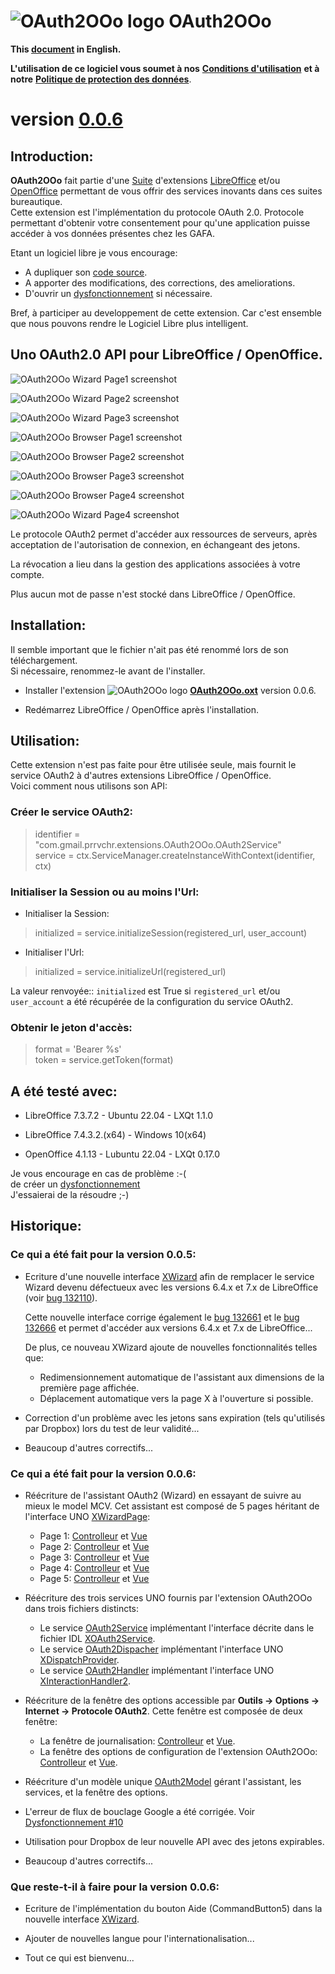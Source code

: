 # ![OAuth2OOo logo][1] OAuth2OOo

**This [document][2] in English.**

**L'utilisation de ce logiciel vous soumet à nos** [**Conditions d'utilisation**][3] **et à notre** [**Politique de protection des données**][4].

# version [0.0.6][5]

## Introduction:

**OAuth2OOo** fait partie d'une [Suite][6] d'extensions [LibreOffice][7] et/ou [OpenOffice][8] permettant de vous offrir des services inovants dans ces suites bureautique.  
Cette extension est l'implémentation du protocole OAuth 2.0. Protocole permettant d'obtenir votre consentement pour qu'une application puisse accéder à vos données présentes chez les GAFA.

Etant un logiciel libre je vous encourage:
- A dupliquer son [code source][9].
- A apporter des modifications, des corrections, des ameliorations.
- D'ouvrir un [dysfonctionnement][10] si nécessaire.

Bref, à participer au developpement de cette extension.
Car c'est ensemble que nous pouvons rendre le Logiciel Libre plus intelligent.

## Uno OAuth2.0 API pour LibreOffice / OpenOffice.

![OAuth2OOo Wizard Page1 screenshot][11]

![OAuth2OOo Wizard Page2 screenshot][12]

![OAuth2OOo Wizard Page3 screenshot][13]

![OAuth2OOo Browser Page1 screenshot][14]

![OAuth2OOo Browser Page2 screenshot][15]

![OAuth2OOo Browser Page3 screenshot][16]

![OAuth2OOo Browser Page4 screenshot][17]

![OAuth2OOo Wizard Page4 screenshot][18]

Le protocole OAuth2 permet d'accéder aux ressources de serveurs, après acceptation de l'autorisation de connexion, en échangeant des jetons.

La révocation a lieu dans la gestion des applications associées à votre compte.

Plus aucun mot de passe n'est stocké dans LibreOffice / OpenOffice.

## Installation:

Il semble important que le fichier n'ait pas été renommé lors de son téléchargement.  
Si nécessaire, renommez-le avant de l'installer.

- Installer l'extension ![OAuth2OOo logo][1] **[OAuth2OOo.oxt][19]** version 0.0.6.

- Redémarrez LibreOffice / OpenOffice après l'installation.

## Utilisation:

Cette extension n'est pas faite pour être utilisée seule, mais fournit le service OAuth2 à d'autres extensions LibreOffice / OpenOffice.  
Voici comment nous utilisons son API:

### Créer le service OAuth2:

> identifier = "com.gmail.prrvchr.extensions.OAuth2OOo.OAuth2Service"  
> service = ctx.ServiceManager.createInstanceWithContext(identifier, ctx)

### Initialiser la Session ou au moins l'Url:

- Initialiser la Session: 

> initialized = service.initializeSession(registered_url, user_account)

- Initialiser l'Url:

> initialized = service.initializeUrl(registered_url)

La valeur renvoyée:: `initialized` est True si `registered_url` et/ou `user_account` a été récupérée de la configuration du service OAuth2.

### Obtenir le jeton d'accès:

> format = 'Bearer %s'  
> token = service.getToken(format)

## A été testé avec:

* LibreOffice 7.3.7.2 - Ubuntu 22.04 - LXQt 1.1.0

* LibreOffice 7.4.3.2.(x64) - Windows 10(x64)

* OpenOffice 4.1.13 - Lubuntu 22.04 - LXQt 0.17.0

Je vous encourage en cas de problème :-(  
de créer un [dysfonctionnement][10]  
J'essaierai de la résoudre ;-)

## Historique:

### Ce qui a été fait pour la version 0.0.5:

- Ecriture d'une nouvelle interface [XWizard][20] afin de remplacer le service Wizard devenu défectueux avec les versions 6.4.x et 7.x de LibreOffice (voir [bug 132110][21]).

    Cette nouvelle interface corrige également le [bug 132661][22] et le [bug 132666][23] et permet d'accéder aux versions 6.4.x et 7.x de LibreOffice...

    De plus, ce nouveau XWizard ajoute de nouvelles fonctionnalités telles que:

    - Redimensionnement automatique de l'assistant aux dimensions de la première page affichée.
    - Déplacement automatique vers la page X à l'ouverture si possible.

- Correction d'un problème avec les jetons sans expiration (tels qu'utilisés par Dropbox) lors du test de leur validité...

- Beaucoup d'autres correctifs...

### Ce qui a été fait pour la version 0.0.6:

- Réécriture de l'assistant OAuth2 (Wizard) en essayant de suivre au mieux le model MCV. Cet assistant est composé de 5 pages héritant de l'interface UNO [XWizardPage][24]:

    - Page 1: [Controlleur][25] et [Vue][26]
    - Page 2: [Controlleur][27] et [Vue][28]
    - Page 3: [Controlleur][29] et [Vue][30]
    - Page 4: [Controlleur][31] et [Vue][32]
    - Page 5: [Controlleur][33] et [Vue][34]

- Réécriture des trois services UNO fournis par l'extension OAuth2OOo dans trois fichiers distincts:

    - Le service [OAuth2Service][35] implémentant l'interface décrite dans le fichier IDL [XOAuth2Service][36].
    - Le service [OAuth2Dispacher][37] implémentant l'interface UNO [XDispatchProvider][38].
    - Le service [OAuth2Handler][39] implémentant l'interface UNO [XInteractionHandler2][40].

- Réécriture de la fenêtre des options accessible par **Outils -> Options -> Internet -> Protocole OAuth2**. Cette fenêtre est composée de deux fenêtre:

    - La fenêtre de journalisation: [Controlleur][41] et [Vue][42].
    - La fenêtre des options de configuration de l'extension OAuth2OOo: [Controlleur][43] et [Vue][44].

- Réécriture d'un modèle unique [OAuth2Model][45] gérant l'assistant, les services, et la fenêtre des options.

- L'erreur de flux de bouclage Google a été corrigée. Voir [Dysfonctionnement #10][46]

- Utilisation pour Dropbox de leur nouvelle API avec des jetons expirables.

- Beaucoup d'autres correctifs...

### Que reste-t-il à faire pour la version 0.0.6:

- Ecriture de l'implémentation du bouton Aide (CommandButton5) dans la nouvelle interface [XWizard][20].

- Ajouter de nouvelles langue pour l'internationalisation...

- Tout ce qui est bienvenu...

[1]: <https://prrvchr.github.io/OAuth2OOo/img/OAuth2OOo.png>
[2]: <https://prrvchr.github.io/OAuth2OOo>
[3]: <https://prrvchr.github.io/OAuth2OOo/source/OAuth2OOo/registration/TermsOfUse_fr>
[4]: <https://prrvchr.github.io/OAuth2OOo/source/OAuth2OOo/registration/PrivacyPolicy_fr>
[5]: <https://prrvchr.github.io/OAuth2OOo/README_fr#historique>
[6]: <https://prrvchr.github.io/README_fr>
[7]: <https://fr.libreoffice.org/download/telecharger-libreoffice/>
[8]: <https://www.openoffice.org/fr/Telecharger/>
[9]: <https://github.com/prrvchr/OAuth2OOo>
[10]: <https://github.com/prrvchr/OAuth2OOo/issues/new>
[11]: <https://prrvchr.github.io/OAuth2OOo/img/OAuth2Wizard1_fr.png>
[12]: <https://prrvchr.github.io/OAuth2OOo/img/OAuth2Wizard2_fr.png>
[13]: <https://prrvchr.github.io/OAuth2OOo/img/OAuth2Wizard3_fr.png>
[14]: <https://prrvchr.github.io/OAuth2OOo/img/OAuth2Wizard4_fr.png>
[15]: <https://prrvchr.github.io/OAuth2OOo/img/OAuth2Wizard5_fr.png>
[16]: <https://prrvchr.github.io/OAuth2OOo/img/OAuth2Wizard6_fr.png>
[17]: <https://prrvchr.github.io/OAuth2OOo/img/OAuth2Wizard7_fr.png>
[18]: <https://prrvchr.github.io/OAuth2OOo/img/OAuth2Wizard8_fr.png>
[19]: <https://github.com/prrvchr/OAuth2OOo/raw/master/OAuth2OOo.oxt>
[20]: <https://github.com/prrvchr/OAuth2OOo/blob/master/uno/lib/uno/wizard/wizard.py>
[21]: <https://bugs.documentfoundation.org/show_bug.cgi?id=132110>
[22]: <https://bugs.documentfoundation.org/show_bug.cgi?id=132661>
[23]: <https://bugs.documentfoundation.org/show_bug.cgi?id=132666>
[24]: <https://www.openoffice.org/api/docs/common/ref/com/sun/star/ui/dialogs/XWizardPage.html>
[25]: <https://github.com/prrvchr/OAuth2OOo/blob/master/source/OAuth2OOo/pythonpath/oauth2/wizard/page1/oauth2manager.py>
[26]: <https://github.com/prrvchr/OAuth2OOo/blob/master/source/OAuth2OOo/pythonpath/oauth2/wizard/page1/oauth2view.py>
[27]: <https://github.com/prrvchr/OAuth2OOo/blob/master/source/OAuth2OOo/pythonpath/oauth2/wizard/page2/oauth2manager.py>
[28]: <https://github.com/prrvchr/OAuth2OOo/blob/master/source/OAuth2OOo/pythonpath/oauth2/wizard/page2/oauth2view.py>
[29]: <https://github.com/prrvchr/OAuth2OOo/blob/master/source/OAuth2OOo/pythonpath/oauth2/wizard/page3/oauth2manager.py>
[30]: <https://github.com/prrvchr/OAuth2OOo/blob/master/source/OAuth2OOo/pythonpath/oauth2/wizard/page3/oauth2view.py>
[31]: <https://github.com/prrvchr/OAuth2OOo/blob/master/source/OAuth2OOo/pythonpath/oauth2/wizard/page4/oauth2manager.py>
[32]: <https://github.com/prrvchr/OAuth2OOo/blob/master/source/OAuth2OOo/pythonpath/oauth2/wizard/page4/oauth2view.py>
[33]: <https://github.com/prrvchr/OAuth2OOo/blob/master/source/OAuth2OOo/pythonpath/oauth2/wizard/page5/oauth2manager.py>
[34]: <https://github.com/prrvchr/OAuth2OOo/blob/master/source/OAuth2OOo/pythonpath/oauth2/wizard/page5/oauth2view.py>
[35]: <https://github.com/prrvchr/OAuth2OOo/blob/master/source/OAuth2OOo/OAuth2Service.py>
[36]: <https://github.com/prrvchr/OAuth2OOo/blob/master/uno/rdb/idl/com/sun/star/auth/XOAuth2Service.idl>
[37]: <https://github.com/prrvchr/OAuth2OOo/blob/master/source/OAuth2OOo/OAuth2Dispatcher.py>
[38]: <https://www.openoffice.org/api/docs/common/ref/com/sun/star/frame/XDispatchProvider.html>
[39]: <https://github.com/prrvchr/OAuth2OOo/blob/master/source/OAuth2OOo/OAuth2Handler.py>
[40]: <https://www.openoffice.org/api/docs/common/ref/com/sun/star/task/XInteractionHandler2.html>
[41]: <https://github.com/prrvchr/OAuth2OOo/blob/master/uno/lib/uno/logger/logmanager.py>
[42]: <https://github.com/prrvchr/OAuth2OOo/blob/master/uno/lib/uno/logger/logview.py>
[43]: <https://github.com/prrvchr/OAuth2OOo/blob/master/source/OAuth2OOo/pythonpath/oauth2/options/optionsmanager.py>
[44]: <https://github.com/prrvchr/OAuth2OOo/blob/master/source/OAuth2OOo/pythonpath/oauth2/options/optionsview.py>
[45]: <https://github.com/prrvchr/OAuth2OOo/blob/master/source/OAuth2OOo/pythonpath/oauth2/oauth2model.py>
[46]: <https://github.com/prrvchr/OAuth2OOo/issues/10>
